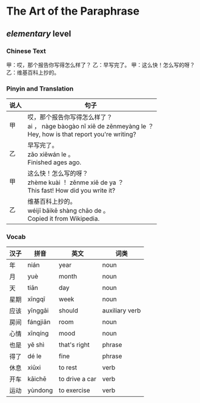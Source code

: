 # The Art of the Paraphrase
## *elementary* level

### Chinese Text
甲：哎，那个报告你写得怎么样了？
乙：早写完了。
甲：这么快！怎么写的呀？
乙：维基百科上抄的。

### Pinyin and Translation
|说人|句子|
|----|----|
|甲|哎，那个报告你写得怎么样了？<br />ai ， nàge bàogào nǐ xiě de zěnmeyàng le ？<br />Hey, how is that report you're writing?|
|乙|早写完了。<br />zǎo xiěwán le 。<br />Finished ages ago.|
|甲|这么快！怎么写的呀？<br />zhème kuài ！ zěnme xiě de ya ？<br />This fast! How did you write it?|
|乙|维基百科上抄的。<br />wéijī bǎikē shàng chāo de 。<br />Copied it from Wikipedia.|
### Vocab
|汉子|拼音|英文|词类|
|----|----|----|----|
|年|nián|year|noun|
|月|yuè|month|noun|
|天|tiān|day|noun|
|星期|xīngqī|week|noun|
|应该|yīnggāi|should|auxiliary verb|
|房间|fángjiān|room|noun|
|心情|xīnqíng|mood|noun|
|也是|yě shì|that's right|phrase|
|得了|dé le|fine|phrase|
|休息|xiūxi|to rest|verb|
|开车|kāichē|to drive a car|verb|
|运动|yùndong|to exercise|verb|